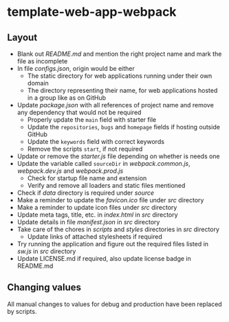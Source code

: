 # template-web-app-webpack

## Layout

- Blank out *README.md* and mention the right project name and mark the file as incomplete
- In file *configs.json*, origin would be either
  - The static directory for web applications running under their own domain
  - The directory representing their name, for web applications hosted in a group like as on GitHub
- Update *package.json* with all references of project name and remove any dependency that would not be required
  - Properly update the `main` field with starter file
  - Update the `repositories`, `bugs` and `homepage` fields if hosting outside GitHub
  - Update the `keywords` field with correct keywords
  - Remove the scripts `start`, if not required
- Update or remove the *starter.js* file depending on whether is needs one
- Update the variable called `sourceDir` in *webpack.common.js*, *webpack.dev.js* and *webpack.prod.js*
  - Check for startup file name and extension
  - Verify and remove all loaders and static files mentioned
- Check if *data* directory is required under *source*
- Make a reminder to update the *favicon.ico* file under *src* directory
- Make a reminder to update icon files under *src* directory
- Update meta tags, title, etc. in *index.html* in *src* directory
- Update details in file *manifest.json* in *src* directory
- Take care of the chores in *scripts* and *styles* directories in *src* directory
  - Update links of attached stylesheets if required
- Try running the application and figure out the required files listed in *sw.js* in *src* directory
- Update LICENSE.md if required, also update license badge in README.md

## Changing values

All manual changes to values for debug and production have been replaced by scripts.
